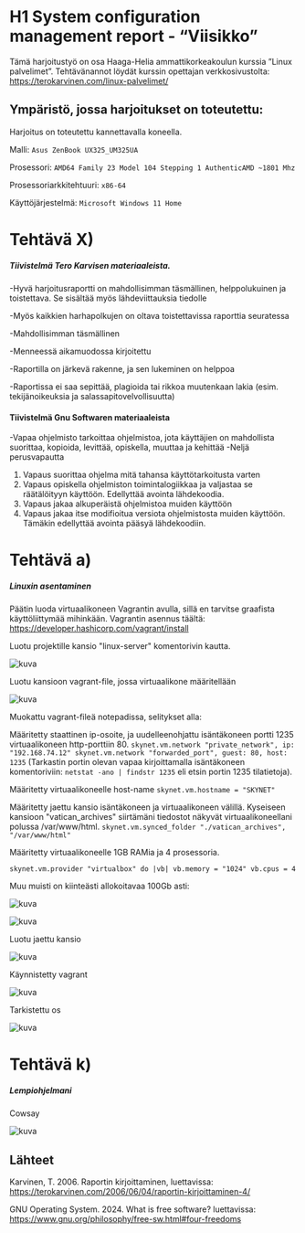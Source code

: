 # H1 System configuration management report - “Viisikko”

Tämä harjoitustyö on osa Haaga-Helia ammattikorkeakoulun kurssia ”Linux palvelimet”. 
Tehtävänannot löydät kurssin opettajan verkkosivustolta: https://terokarvinen.com/linux-palvelimet/

## Ympäristö, jossa harjoitukset on toteutettu:

Harjoitus on toteutettu kannettavalla koneella.

Malli: `Asus ZenBook UX325_UM325UA`

Prosessori: `AMD64 Family 23 Model 104 Stepping 1 AuthenticAMD ~1801 Mhz`

Prosessoriarkkitehtuuri: `x86-64`

Käyttöjärjestelmä: `Microsoft Windows 11 Home`

# Tehtävä X) 
##### Tiivistelmä Tero Karvisen materiaaleista.

-Hyvä harjoitusraportti on mahdollisimman täsmällinen, helppolukuinen ja toistettava. Se sisältää myös lähdeviittauksia tiedolle

-Myös kaikkien harhapolkujen on oltava toistettavissa raporttia seuratessa

-Mahdollisimman täsmällinen

-Menneessä aikamuodossa kirjoitettu

-Raportilla on järkevä rakenne, ja sen lukeminen on helppoa

-Raportissa ei saa sepittää, plagioida tai rikkoa muutenkaan lakia (esim. tekijänoikeuksia ja salassapitovelvollisuutta)

#### Tiivistelmä Gnu Softwaren materiaaleista

-Vapaa ohjelmisto tarkoittaa ohjelmistoa, jota käyttäjien on mahdollista suorittaa, kopioida, levittää, opiskella, muuttaa ja kehittää
-Neljä perusvapautta
  1. Vapaus suorittaa ohjelma mitä tahansa käyttötarkoitusta varten
  2. Vapaus opiskella ohjelmiston toimintalogiikkaa ja valjastaa se räätälöityyn käyttöön. Edellyttää avointa lähdekoodia.
  3. Vapaus jakaa alkuperäistä ohjelmistoa muiden käyttöön
  4. Vapaus jakaa itse modifioitua versiota ohjelmistosta muiden käyttöön. Tämäkin edellyttää avointa pääsyä lähdekoodiin.


# Tehtävä a)
##### Linuxin asentaminen

Päätin luoda virtuaalikoneen Vagrantin avulla, sillä en tarvitse graafista käyttöliittymää mihinkään. Vagrantin asennus täältä: https://developer.hashicorp.com/vagrant/install

Luotu projektille kansio "linux-server" komentorivin kautta.

![kuva](https://github.com/user-attachments/assets/30a9b53c-e0ce-43b3-a675-03b78c2b9de2)

Luotu kansioon vagrant-file, jossa virtuaalikone määritellään

![kuva](https://github.com/user-attachments/assets/cc3b151a-889b-4ef2-90f7-4b1309ca802b)

Muokattu vagrant-fileä notepadissa, selitykset alla:

Määritetty staattinen ip-osoite, ja uudelleenohjattu isäntäkoneen portti 1235 virtuaalikoneen http-porttiin 80. 
`skynet.vm.network "private_network", ip: "192.168.74.12"
 skynet.vm.network "forwarded_port", guest: 80, host: 1235`
(Tarkastin portin olevan vapaa kirjoittamalla isäntäkoneen komentoriviin: `netstat -ano | findstr 1235` eli etsin portin 1235 tilatietoja).

Määritetty virtuaalikoneelle host-name
`skynet.vm.hostname = "SKYNET"`

Määritetty jaettu kansio isäntäkoneen ja virtuaalikoneen välillä. Kyseiseen kansioon "vatican_archives" siirtämäni tiedostot näkyvät virtuaalikoneellani polussa /var/www/html.
`skynet.vm.synced_folder "./vatican_archives", "/var/www/html"`

Määritetty virtuaalikoneelle 1GB RAMia ja 4 prosessoria.

`skynet.vm.provider "virtualbox" do |vb|
  vb.memory = "1024"
  vb.cpus = 4`

  

Muu muisti on kiinteästi allokoitavaa 100Gb asti:

![kuva](https://github.com/user-attachments/assets/6f6bed37-228e-4aba-84c6-0fd6b560f655)




![kuva](https://github.com/user-attachments/assets/6e47254e-354b-4bbd-ab66-030caa0b3934)

Luotu jaettu kansio

![kuva](https://github.com/user-attachments/assets/439f1acf-4c2f-4fc4-8d42-0267d108956b)

Käynnistetty vagrant

![kuva](https://github.com/user-attachments/assets/8fda289b-c465-4855-b880-03984ce370e3)

Tarkistettu os

![kuva](https://github.com/user-attachments/assets/897572d4-0ac1-431d-9a07-0c42a85410fc)


# Tehtävä k)	
##### Lempiohjelmani

Cowsay

![kuva](https://github.com/user-attachments/assets/f180e3e7-fb31-4d39-8831-9d3ee3f24b10)


## Lähteet

Karvinen, T. 2006. Raportin kirjoittaminen, luettavissa: https://terokarvinen.com/2006/06/04/raportin-kirjoittaminen-4/

GNU Operating System. 2024. What is free software? luettavissa: https://www.gnu.org/philosophy/free-sw.html#four-freedoms
